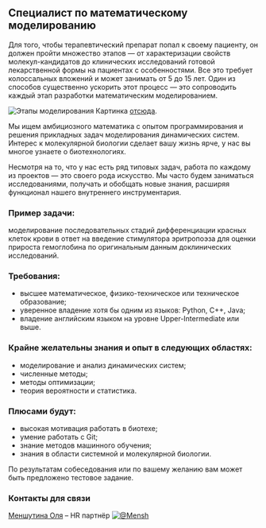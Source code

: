 ## Специалист по математическому моделированию

Для того, чтобы терапевтический препарат попал к своему пациенту, он должен пройти множество этапов — от характеризации свойств молекул-кандидатов до клинических исследований готовой лекарственной формы на пациентах с особенностями. Все это требует колоссальных вложений и может занимать от 5 до 15 лет. Один из способов существенно ускорить этот процесс — это сопроводить каждый этап разработки математическим моделированием.

![Этапы моделирования](/img/pkpd.png)
Картинка [отсюда](https://www.ncbi.nlm.nih.gov/pubmed/27661132).

Мы ищем амбициозного математика с опытом программирования и решения прикладных задач моделирования динамических систем. Интерес к молекулярной биологии сделает вашу жизнь ярче, у нас вы многое узнаете о биотехнологиях. 

Несмотря на то, что у нас есть ряд типовых задач, работа по каждому из проектов — это своего рода искусство. Мы часто будем заниматься исследованиями, получать и обобщать новые знания, расширяя функционал нашего внутреннего инструментария.


### Пример задачи:
моделирование последовательных стадий дифференциации красных клеток крови в ответ на введение стимулятора эритропоэза для оценки прироста гемоглобина по оригинальным данным доклинических исследований.


### Требования:
- высшее математическое, физико-техническое или техническое образование;
- уверенное владение хотя бы одним из языков: Python, C++, Java;
- владение английским языком на уровне Upper-Intermediate или выше.

### Крайне желательны знания и опыт в следующих областях:
- моделирование и анализ динамических систем;
- численные методы;
- методы оптимизации;
- теория вероятности и статистика.

### Плюсами будут:
- высокая мотивация работать в биотехе;
- умение работать с Git;
- знание методов машинного обучения;
- знания в области системной и молекулярной биологии.

По результатам собеседования или по вашему желанию вам может быть предложено тестовое задание.

### Контакты для связи
[Меншутина Оля](mailto:menshutina@biocad.ru) – HR партнёр [ ![@Mensh](/img/telegram.png) ](https://telegram.me/Mensh)
